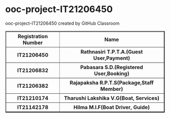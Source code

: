 # ooc-project-IT21206450
ooc-project-IT21206450 created by GitHub Classroom
<table border="2">
  <tbody><tr><th>Registration Number</th><th>Name</th></tr>
  <tr><th>IT21206450</th><th>Rathnasiri T.P.T.A.(Guest User,Payment)</th></tr>
  <tr><th>IT21206832</th><th>Pabasara S.D.(Registered User,Booking)</th></tr>
  <tr><th>IT21206382</th><th>Rajapaksha R.P.T.S(Package,Staff Member)</th></tr>
  <tr><th>IT21210174</th><th>Tharushi Lakshika V.G(Boat, Services) </th></tr>
  <tr><th>IT21142178</th><th>Hilma M.I.F(Boat Driver, Guide)</th></tr>
</tbody>
</table>
